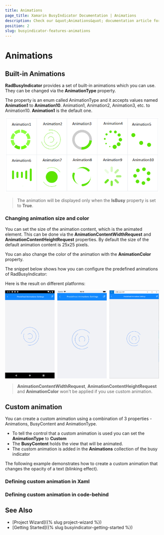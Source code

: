 ```yaml
---
title: Animations
page_title: Xamarin BusyIndicator Documentation | Animations
description: Check our &quot;Animations&quot; documentation article for Telerik BusyIndicator for Xamarin control.
position: 2
slug: busyindicator-features-animations
---
```


# Animations

## Built-in Animations

**RadBusyIndicator** provides a set of built-in animations which you can use. They can be changed via the **AnimationType** property. 

The property is an enum called AnimationType and it accepts values named **Animation1** to **Animation10**. Animation1, Animation2, Animation3, etc. to Animation10. **Animation1** is the default one. 

![BusyIndicator animations list](images/busyindicator-features-animations-0.png) 

> The animation will be displayed only when the **IsBusy** property is set to **True**.
	
### Changing animation size and color

You can set the size of the animation content, which is the animated element. This can be done via the **AnimationContentWidthRequest** and **AnimationContentHeightRequest** properties. By default the size of the default animation content is 25x25 pixels.

You can also change the color of the animation with the **AnimationColor** property.

The snippet below shows how you can configure the predefined animations of RadBusyIndicator:

<snippet id='busyindicator-animations-settings' />

Here is the result on different platforms:

![BusyIndicator Settings](images/busyindicator-animations-settings.png)

> **AnimationContentWidthRequest**, **AnimationContentHeightRequest** and **AnimationColor** won't be applied if you use custom animation.
	
## Custom animation

You can create a custom animation using a combination of 3 properties - Animations, BusyContent and AnimationType.

* To tell the control that a custom animation is used you can set the **AnimationType** to **Custom**
* The **BusyContent** holds the view that will be animated.
* The custom animation is added in the **Animations** collection of the busy indicator

The following example demonstrates how to create a custom animation that changes the opacity of a text (blinking effect).

### Defining custom animation in Xaml

<snippet id='busyindicator-animations-xaml'/>
<snippet id='busyindicator-animations-code'/>

### Defining custom animation in code-behind

<snippet id='busyindicator-animations-csharp'/>

## See Also

- [Project Wizard]({% slug project-wizard %})
- [Getting Started]({% slug busyindicator-getting-started %})